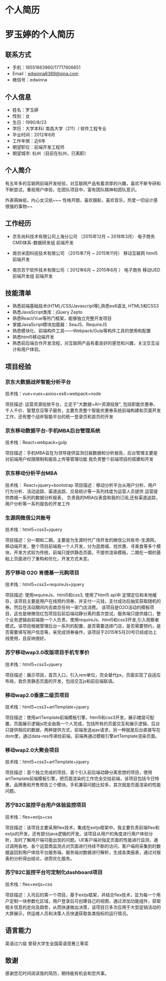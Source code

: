 # 个人简历

# 罗玉婷的个人简历

## 联系方式

- 手机：18551663960/17717806651
- Email：edwinna6369@sina.com
- 微信号：edwinna

## 个人信息

 - 姓名：罗玉婷
 - 性别：女
 - 生日：1990/8/23
 - 学历：大学本科/ 南昌大学（211）/ 软件工程专业
 - 毕业时间：2012年6月
 - 工作年限：近6年
 - 期望职位：前端开发工程师
 - 期望城市: 杭州（目前在杭州，已离职）

##  个人简介

   有五年多的互联网前端开发经验，对互联网产品有着浓厚的兴趣，喜欢不断专研和不断尝试，重视用户体验，在团队项目中，富有团队精神和团队意识。

   外表萌妹纸，内心女汉纸~~~ 性格开朗，喜欢摄影，喜欢音乐，热爱一切设计感很强的事物~~

## 工作经历

* 京东尚科技术有限公司上海分公司 （2015年12月 ~ 2018年3月）
电子商务 CMD体系-数据研发组 前端开发

* 南京米田科技技术有限公司 （2015年7月 ~ 2015年11月）
移动互联网  html5前端开发

* 南京苏宁软件技术有限公司（ 2012年6月 ~ 2015年6月 ）
电子商务  移动UED前端开发组 前端开发


## 技能清单
- 熟悉前端基础技术(HTML/CSS/Javascript等),熟悉es6语法, HTML5和CSS3
- 熟悉JavaScript类库：jQuery Zepto 
- 熟悉React/Vue等热门框架，能够独立完整开发项目
- 掌握JavaScript模块加载器：SeaJS、RequireJS
- 熟悉模块化、前端构件工具——Webpack/Gulp等构件工具的使用和配置
- 熟悉html5移动端开发 
- 熟悉前后端合作开发流程，对互联网产品有着良好的感觉和兴趣，关注交互设计和用户体验。

## 项目经验

### 京东大数据战斧智能分析平台
技术栈：vue+vuex+axios+es6+webpack+node

项目描述: 运营资源投放平台，立足于”大数据+AI+资源投放", 包括职能优惠券、千人千价、智慧京豆等子服务，主要负责整个智能优惠券系统前端构建和页面开发工作，还有整个战斧智能平台的统一登录页和首页的开发

### 京东移动数据平台-手机MBA后台管理系统
技术栈：React+webpack+gulp

项目描述：手机MBA旨在为领导提供监测日报数据和分析报告，后台管理主要是对前端用户权限限制和报告上传等管理功能
我负责整个前端项目的搭建和开发

### 京东移动分析平台MBA
技术栈： React+jquery+bootstrap
项目描述：移动分析平台从用户分析、用户行为分析、活动追踪、渠道追踪、交易统计等一系列纬度为运营人员提供
运营提供商城一系列的数据分析报表，
负责我的MBA仪表盘和我的订阅,还有渠道追踪，用户分析等一系列报告的开发工作

### 生源网微信公共账号
技术栈：html5+css3+jquery

项目描述：分一期和二期，主要是为生源时代广场开发的微信公共账号-生源网，移动端开发，整个项目前端我一个人开发，分为逛商城、找优惠、寻美食等多个模块，开发方式较为传统，前端只提供静态页面，不提供渲染模板。二期在一期的基础上页面进行了重构和优化，开发方式未变。

### 苏宁移动 O2O 肯德基一元购项目
技术栈：html5+css3+requireJs+jquery

项目描述: 使用requireJs、html5和css3, 使用了html5 api中 定理定位和本地缓存，该项目主要是用户在线预约领券，并支付一元钱，支付成功后抽奖获取随机的券。然后在活动期间内去南京任何一家门店消费。
该项目是O2O活动的模板项目，这也是继微信红包项目后前后端动静分离的首次尝试，服务端只提供接口，整个业务逻辑由前端我一个人负责，使用requireJs、html5和css3开发,引入观察者模式。该项目根据管理后台一系列的配置，是否需要选择门店，是否需要预约，是否需要填写用户信息等，来完成领券操作，该项目于2015年5月20号已经成功上线使用，且反响很好。

### 苏宁移动wap3.0改版项目手机专享价
技术栈：html5+css3+jquery

项目描述：展示项目，首页入口，引入rem单位，完全替代px，页面实现了自适应布局，我负责静态页面的开发，包括交互js和前后端联调。

### 移动wap2.0垂直二级页项目
技术栈：html5+css3+artTemplate+jquery

项目描述：使用artTemplate前端模板引擎，html5和css3开发，展示楼层可配置，页面展示逻辑js完全由我一个人完成，包括所有的页面交互和展示逻辑，后台只提供相应的数据，两种提供方式，前端发送ajax请求，另一种就是后台直接写在dom里，通过data-res传递给前端，前端再通过模板引擎artTemplate渲染页面。

### 移动wap2.0大聚会项目
技术栈：html5+css3+artTemplate+jquery

项目描述：首个独立完成的项目，首个引入前后端动静分离思想的项目，使用artTemplate前端模板引擎，把页面渲染的工作完全交给前端，该项目包括今日特惠，品牌惠和开售预告三个模块。手机兼容问题比较多，其次就是页面渲染的性能问题。


### 苏宁B2C监控平台用户体验监控项目
技术栈：flex+extjs+css

项目描述：该项目主要采用flex技术，集成在extjs框架中。我主要负责前端flex和extjs的开发，还有部分java逻辑的开发。该项目从用户的角度进行用户体验分析，及时了解用户端可能出现的问题。UE客户端对指定页面的性能进行监测，通过调用各地、各个运营商监测点对页面进行持续不断的访问，客户端将采集到的数据返回到用户体验平台服务端，服务端对数据进行解析，生成各类报表，通过对报表的分析得出结论，进而优化服务。


### 苏宁B2C监控平台可定制化dashboard项目
技术栈：flex+extjs+css

项目描述：入司后的第一个项目，基于extjs框架，并结合flex技术，旨为每一个用户定制一块参数化区域，用户登录后可创建自己的视图，通过添加功能组件，获取相关信息的走向及趋势，从而快速做出决策，该项目已多次应用于大型促销活动的大屏展示，供运维人员和决策人员快速获取各类指标的运行情况。

## 语言能力
英语过六级 曾获大学生全国英语竞赛三等奖

## 致谢
感谢您花时间阅读我的简历，期待能有机会和您共事。
